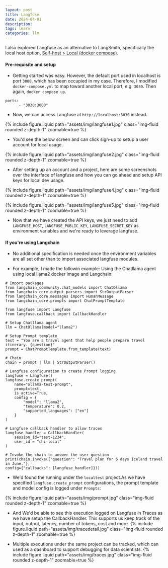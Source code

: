 ```yaml
---
layout: post
title: Langfuse
date: 2024-04-01
description: 
tags: learn
categories: llm
---
```

I also explored Langfuse as an alternative to LangSmith, specifically the local host option, [Self-host > Local (docker compose)](https://langfuse.com/docs/deployment/local). 


#### Pre-requisite and setup
- Getting started was easy. However, the default port used in localhost is port `3000`, which has been occupied in my case. Therefore, I modified `docker-compose.yml` to map toward another local port, e.g. `3030`. Then again, `docker compose up`.

````
ports:
      - "3030:3000"
````

- Now, we can access Langfuse at `http://localhost:3030` instead. 

{% include figure.liquid path="assets/img/langfuse1.jpg" class="img-fluid rounded z-depth-1" zoomable=true %}
  
- You'd see the below screen and can click sign-up to setup a user account for local usage.

{% include figure.liquid path="assets/img/langfuse2.jpg" class="img-fluid rounded z-depth-1" zoomable=true %}

- After setting up an account and a project, here are some screenshots over the interface of langfuse and how you can go ahead and setup API keys for local dev usage.

{% include figure.liquid path="assets/img/langfuse4.jpg" class="img-fluid rounded z-depth-1" zoomable=true %}

{% include figure.liquid path="assets/img/langfuse5.jpg" class="img-fluid rounded z-depth-1" zoomable=true %}

- Now that we have created the API keys, we just need to add `LANGFUSE_HOST`, `LANGFUSE_PUBLIC_KEY`, `LANGFUSE_SECRET_KEY` as environment variables and we're ready to leverage langfuse.

#### If you're using Langchain
- No additional specification is needed once the environment variables are all set other than to import associated langfuse modules. 

- For example, I made the followin example: Using the Chatllama agent using local llama2 docker image and Langchain: 

```{python}
# Import packages
from langchain_community.chat_models import ChatOllama
from langchain_core.output_parsers import StrOutputParser
from langchain_core.messages import HumanMessage
from langchain_core.prompts import ChatPromptTemplate

from langfuse import Langfuse
from langfuse.callback import CallbackHandler

# Setup Chatllama agent
llm = ChatOllama(model="llama2")

# Setup Prompt template
text = "You are a travel agent that help people prepare travel itinerary. {question}"
prompt = ChatPromptTemplate.from_template(text)

# Chain
chain = prompt | llm | StrOutputParser()

# Langfuse configuration to create Prompt logging
langfuse = Langfuse()
langfuse.create_prompt(
    name="ollama-test-prompt",
    prompt=text,
    is_active=True,
    config = {
        "model": "llama2",
        "temperature": 0.2,
        "supported_languages": ["en"]
    }
)

# Langfuse callback handler to allow traces
langfuse_handler = CallbackHandler(
    session_id="test-1234",
    user_id = "chi-local"
)

# Invoke the chain to answer the user question
print(chain.invoke({"question": "Travel plan for 6 days Iceland travel in June."}, 
config={"callbacks": [langfuse_handler]}))

```
- We'd found the running under the `localtest` project.As we have specified `langfuse.create_prompt` configurations, the prompt template and model config is logged under `Prompts`: 
  
{% include figure.liquid path="assets/img/prompt.jpg" class="img-fluid rounded z-depth-1" zoomable=true %}


- And We'd be able to see this execution logged on Langfuse in Traces as we have setup the CallbackHandler. This supports us keep track of the input, output, latency, number of tokens, cost and more.
  {% include figure.liquid path="assets/img/tracedetail.jpg" class="img-fluid rounded z-depth-1" zoomable=true %}

- Multiple executions under the same project can be tracked, which can used as a dashboard to support debugging for data scientists.
  {% include figure.liquid path="assets/img/traces.jpg" class="img-fluid rounded z-depth-1" zoomable=true %}
